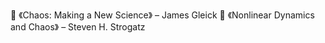 📖 《Chaos: Making a New Science》 – James Gleick
📖 《Nonlinear Dynamics and Chaos》 – Steven H. Strogatz
